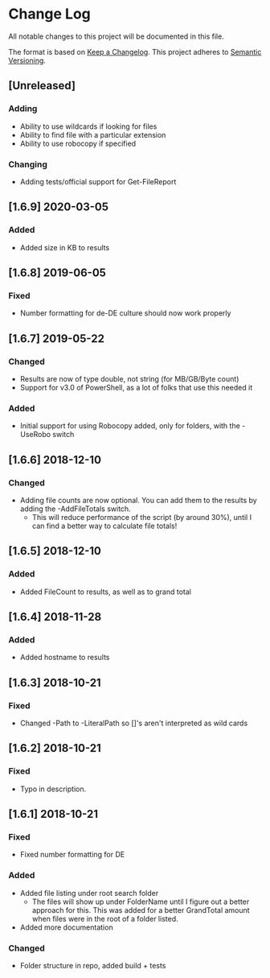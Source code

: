 # Change Log

All notable changes to this project will be documented in this file.

The format is based on [Keep a Changelog](http://keepachangelog.com/).
This project adheres to [Semantic Versioning](http://semver.org/).

## [Unreleased]

### Adding
- Ability to use wildcards if looking for files
- Ability to find file with a particular extension
- Ability to use robocopy if specified

### Changing
- Adding tests/official support for Get-FileReport

## [1.6.9] 2020-03-05
### Added
- Added size in KB to results

## [1.6.8] 2019-06-05
### Fixed
- Number formatting for de-DE culture should now work properly

## [1.6.7] 2019-05-22
### Changed
- Results are now of type double, not string (for MB/GB/Byte count)
- Support for v3.0 of PowerShell, as a lot of folks that use this needed it

### Added
- Initial support for using Robocopy added, only for folders, with the -UseRobo switch

## [1.6.6] 2018-12-10
### Changed
- Adding file counts are now optional. You can add them to the results by adding the -AddFileTotals switch.
  - This will reduce performance of the script (by around 30%), until I can find a better way to calculate file totals!

## [1.6.5] 2018-12-10
### Added
- Added FileCount to results, as well as to grand total

## [1.6.4] 2018-11-28
### Added
- Added hostname to results

## [1.6.3] 2018-10-21
### Fixed

- Changed -Path to -LiteralPath so []'s aren't interpreted as wild cards

## [1.6.2] 2018-10-21
### Fixed

- Typo in description.

## [1.6.1] 2018-10-21
### Fixed

- Fixed number formatting for DE

### Added
- Added file listing under root search folder
    - The files will show up under FolderName until I figure out a better approach for this. This was added for a better GrandTotal amount when files were in the root of a folder listed.
- Added more documentation

### Changed
- Folder structure in repo, added build + tests